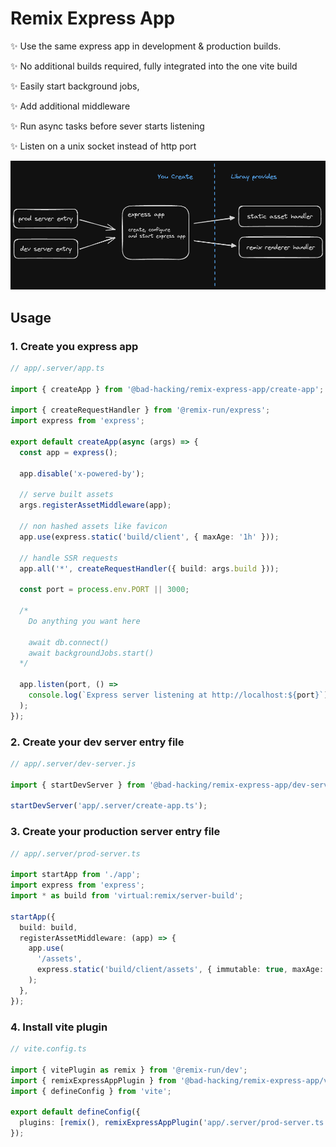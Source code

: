 # Remix Express App

✨ Use the same express app in development & production builds.

✨ No additional builds required, fully integrated into the one vite build

✨ Easily start background jobs,

✨ Add additional middleware

✨ Run async tasks before sever starts listening

✨ Listen on a unix socket instead of http port

![](docs/component-diagram.excalidraw.png)

## Usage

### 1. Create you express app

```ts
// app/.server/app.ts

import { createApp } from '@bad-hacking/remix-express-app/create-app';

import { createRequestHandler } from '@remix-run/express';
import express from 'express';

export default createApp(async (args) => {
  const app = express();

  app.disable('x-powered-by');

  // serve built assets
  args.registerAssetMiddleware(app);

  // non hashed assets like favicon
  app.use(express.static('build/client', { maxAge: '1h' }));

  // handle SSR requests
  app.all('*', createRequestHandler({ build: args.build }));

  const port = process.env.PORT || 3000;

  /*
    Do anything you want here 

    await db.connect()
    await backgroundJobs.start()
  */

  app.listen(port, () =>
    console.log(`Express server listening at http://localhost:${port}`),
  );
});
```

### 2. Create your dev server entry file

```ts
// app/.server/dev-server.js

import { startDevServer } from '@bad-hacking/remix-express-app/dev-server';

startDevServer('app/.server/create-app.ts');
```

### 3. Create your production server entry file

```ts
// app/.server/prod-server.ts

import startApp from './app';
import express from 'express';
import * as build from 'virtual:remix/server-build';

startApp({
  build: build,
  registerAssetMiddleware: (app) => {
    app.use(
      '/assets',
      express.static('build/client/assets', { immutable: true, maxAge: '1y' }),
    );
  },
});
```

### 4. Install vite plugin

```ts
// vite.config.ts

import { vitePlugin as remix } from '@remix-run/dev';
import { remixExpressAppPlugin } from '@bad-hacking/remix-express-app/vite-plugin';
import { defineConfig } from 'vite';

export default defineConfig({
  plugins: [remix(), remixExpressAppPlugin('app/.server/prod-server.ts')],
});
```
